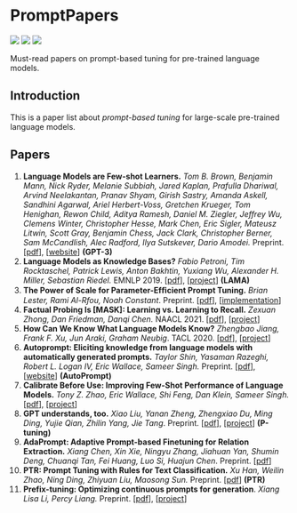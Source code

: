 # PromptPapers


![](https://img.shields.io/github/last-commit/thunlp/PromptPapers?color=blue) ![](https://img.shields.io/badge/PaperNumber-10-brightgreen) ![](https://img.shields.io/badge/PRs-Welcome-red) 


Must-read papers on prompt-based tuning for pre-trained language models. 

## Introduction

This is a paper list about *prompt-based tuning* for large-scale pre-trained language models.

## Papers

1. **Language Models are Few-shot Learners.** *Tom B. Brown, Benjamin Mann, Nick Ryder, Melanie Subbiah, Jared Kaplan, Prafulla Dhariwal, Arvind Neelakantan, Pranav Shyam, Girish Sastry, Amanda Askell, Sandhini Agarwal, Ariel Herbert-Voss, Gretchen Krueger, Tom Henighan, Rewon Child, Aditya Ramesh, Daniel M. Ziegler, Jeffrey Wu, Clemens Winter, Christopher Hesse, Mark Chen, Eric Sigler, Mateusz Litwin, Scott Gray, Benjamin Chess, Jack Clark, Christopher Berner, Sam McCandlish, Alec Radford, Ilya Sutskever, Dario Amodei.*  Preprint.    [[pdf](https://arxiv.org/abs/2005.14165)], [[website](https://openai.com/blog/gpt-3-apps/)]  **(GPT-3)**
2. **Language Models as Knowledge Bases?**  *Fabio Petroni, Tim Rocktaschel, Patrick Lewis, Anton Bakhtin, Yuxiang Wu, Alexander H. Miller, Sebastian Riedel.* EMNLP 2019.  [[pdf](https://arxiv.org/pdf/1909.01066.pdf)], [[project](https://github.com/facebookresearch/LAMA)] **(LAMA)**
3. **The Power of Scale for Parameter-Efﬁcient Prompt Tuning.** *Brian Lester, Rami Al-Rfou, Noah Constant*. Preprint. [[pdf](https://arxiv.org/pdf/2104.08691.pdf)], [[implementation](https://github.com/kipgparker/soft-prompt-tuning)]
4. **Factual Probing Is [MASK]: Learning vs. Learning to Recall.** *Zexuan Zhong, Dan Friedman, Danqi Chen.* NAACL 2021.  [[pdf](https://arxiv.org/pdf/2104.05240.pdf)], [[project](https://github.com/princeton-nlp/OptiPrompt)] 
5. **How Can We Know What Language Models Know?** *Zhengbao Jiang, Frank F. Xu, Jun Araki, Graham Neubig*. TACL 2020. [[pdf](https://arxiv.org/pdf/1911.12543.pdf)], [[project](https://github.com/jzbjyb/LPAQA)]
6. **Autoprompt: Eliciting knowledge from language models with automatically generated prompts.** *Taylor Shin, Yasaman Razeghi, Robert L. Logan IV, Eric Wallace, Sameer Singh.* Preprint. [[pdf](https://arxiv.org/pdf/2010.15980.pdf)], [[website](https://ucinlp.github.io/autoprompt/)] **(AutoPrompt)**
7. **Calibrate Before Use: Improving Few-Shot Performance of Language Models.** *Tony Z. Zhao, Eric Wallace, Shi Feng, Dan Klein, Sameer Singh.*  [[pdf](https://arxiv.org/pdf/2102.09690.pdf)], [[project](https://github.com/tonyzhaozh/few-shot-learning)]
8. **GPT understands, too.** *Xiao Liu, Yanan Zheng, Zhengxiao Du, Ming Ding, Yujie Qian, Zhilin Yang, Jie Tang*. Preprint. [[pdf](https://arxiv.org/pdf/2103.10385.pdf)], [[project](https://github.com/THUDM/P-tuning)] **(P-tuning)**
9. **AdaPrompt: Adaptive Prompt-based Finetuning for Relation Extraction.** *Xiang Chen, Xin Xie, Ningyu Zhang, Jiahuan Yan, Shumin Deng, Chuanqi Tan, Fei Huang, Luo Si, Huajun Chen*. Preprint. [[pdf](https://arxiv.org/pdf/2104.07650.pdf)]
10. **PTR: Prompt Tuning with Rules for Text Classification.**  *Xu Han, Weilin Zhao, Ning Ding, Zhiyuan Liu, Maosong Sun.* Preprint. [[pdf](https://arxiv.org/pdf/2105.11259.pdf)] **(PTR)**
11. **Prefix-tuning: Optimizing continuous prompts for generation**. *Xiang Lisa Li, Percy Liang.* Preprint. [[pdf](https://arxiv.org/pdf/2101.00190.pdf)], [[project](https://github.com/XiangLi1999/PrefixTuning)]
